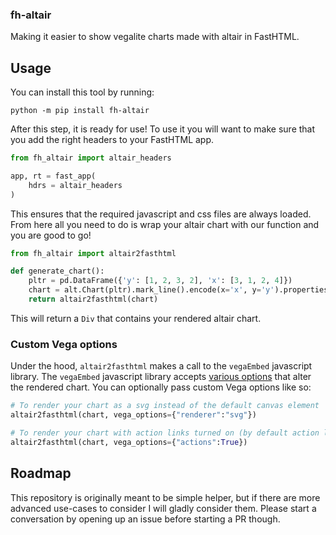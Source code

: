 ### fh-altair

Making it easier to show vegalite charts made with altair in FastHTML.

## Usage

You can install this tool by running:

```
python -m pip install fh-altair
```

After this step, it is ready for use! To use it you will want to make sure that you add the right headers to your FastHTML app. 

```python
from fh_altair import altair_headers

app, rt = fast_app(
    hdrs = altair_headers
)
```

This ensures that the required javascript and css files are always loaded. From here all you need to do is wrap your altair chart with our function and you are good to go!

```python
from fh_altair import altair2fasthtml

def generate_chart():
    pltr = pd.DataFrame({'y': [1, 2, 3, 2], 'x': [3, 1, 2, 4]})
    chart = alt.Chart(pltr).mark_line().encode(x='x', y='y').properties(width=400, height=200)
    return altair2fasthtml(chart)
```

This will return a `Div` that contains your rendered altair chart.

### Custom Vega options
Under the hood, `altair2fasthtml` makes a call to the `vegaEmbed` javascript library. The `vegaEmbed` javascript library accepts [various options](https://github.com/vega/vega-embed?tab=readme-ov-file#options) that alter the rendered chart. You can optionally pass custom Vega options like so:

```python
# To render your chart as a svg instead of the default canvas element
altair2fasthtml(chart, vega_options={"renderer":"svg"})

# To render your chart with action links turned on (by default action links are disabled) 
altair2fasthtml(chart, vega_options={"actions":True})
```

## Roadmap

This repository is originally meant to be simple helper, but if there are more advanced use-cases to consider I will gladly consider them. Please start a conversation by opening up an issue before starting a PR though.
